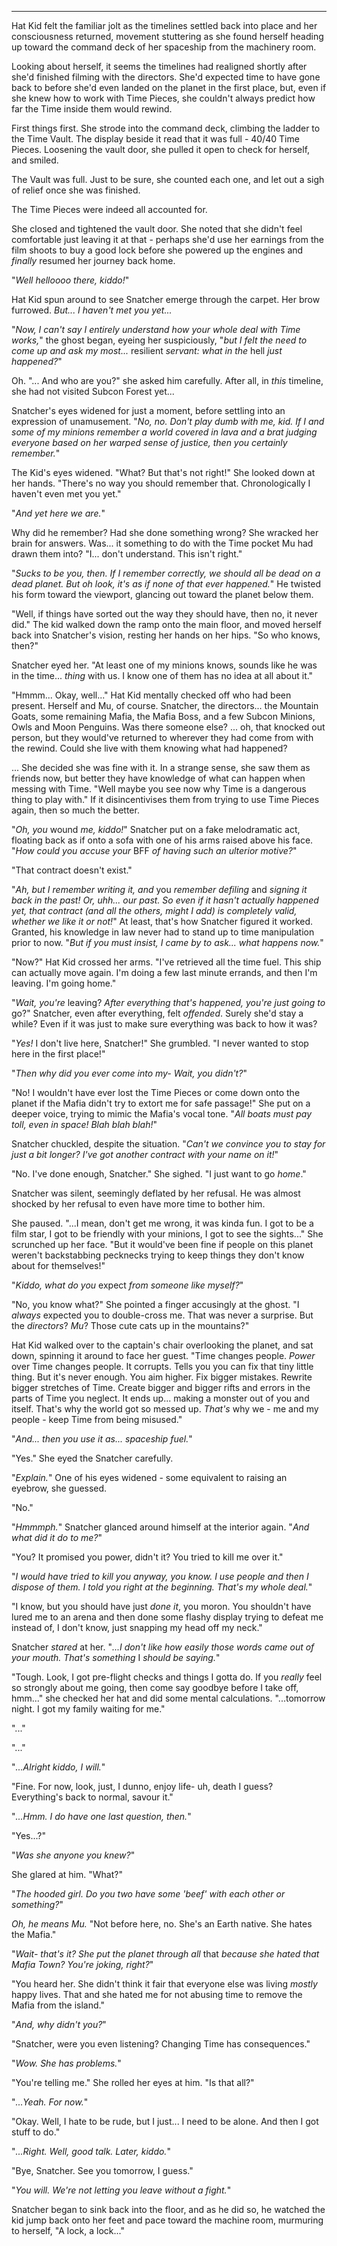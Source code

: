----

Hat Kid felt the familiar jolt as the timelines settled back into place and her consciousness returned, movement stuttering as she found herself heading up toward the command deck of her spaceship from the machinery room.

Looking about herself, it seems the timelines had realigned shortly after she'd finished filming with the directors. She'd expected time to have gone back to before she'd even landed on the planet in the first place, but, even if she knew how to work with Time Pieces, she couldn't always predict how far the Time inside them would rewind.

First things first. She strode into the command deck, climbing the ladder to the Time Vault. The display beside it read that it was full - 40/40 Time Pieces. Loosening the vault door, she pulled it open to check for herself, and smiled.

The Vault was full. Just to be sure, she counted each one, and let out a sigh of relief once she was finished.

The Time Pieces were indeed all accounted for.

She closed and tightened the vault door. She noted that she didn't feel comfortable just leaving it at that - perhaps she'd use her earnings from the film shoots to buy a good lock before she powered up the engines and *finally* resumed her journey back home.

"*Well helloooo there, kiddo!*"

Hat Kid spun around to see Snatcher emerge through the carpet. Her brow furrowed. *But... I haven't met you yet...*

"*Now, I can't say I entirely understand how your whole deal with Time works,*" the ghost began, eyeing her suspiciously, "*but I felt the need to come up and ask my most...* resilient *servant: what in the* hell *just happened?*"

Oh. "... And who are you?" she asked him carefully. After all, in *this* timeline, she had not visited Subcon Forest yet...

Snatcher's eyes widened for just a moment, before settling into an expression of unamusement. "*No, no. Don't play dumb with me, kid. If I and some of my minions remember a world covered in lava and a brat judging everyone based on her warped sense of justice, then you certainly remember.*"

The Kid's eyes widened. "What? But that's not right!" She looked down at her hands. "There's no way you should remember that. Chronologically I haven't even met you yet."

"*And yet here we are.*"

Why did he remember? Had she done something wrong? She wracked her brain for answers. Was... it something to do with the Time pocket Mu had drawn them into? "I... don't understand. This isn't right."

"*Sucks to be you, then. If I remember correctly, we should all be dead on a dead planet. But oh look, it's as if none of that ever happened.*" He twisted his form toward the viewport, glancing out toward the planet below them.

"Well, if things have sorted out the way they should have, then no, it never did." The kid walked down the ramp onto the main floor, and moved herself back into Snatcher's vision, resting her hands on her hips. "So who knows, then?"

Snatcher eyed her. "At least one of my minions knows, sounds like he was in the time... *thing* with us. I know one of them has no idea at all about it."

"Hmmm... Okay, well..." Hat Kid mentally checked off who had been present. Herself and Mu, of course. Snatcher, the directors... the Mountain Goats, some remaining Mafia, the Mafia Boss, and a few Subcon Minions, Owls and Moon Penguins. Was there someone else? ... oh, that knocked out person, but they would've returned to wherever they had come from with the rewind. Could she live with them knowing what had happened?

... She decided she was fine with it. In a strange sense, she saw them as friends now, but better they have knowledge of what can happen when messing with Time. "Well maybe you see now why Time is a dangerous thing to play with." If it disincentivises them from trying to use Time Pieces again, then so much the better.

"*Oh, you* wound *me, kiddo!*" Snatcher put on a fake melodramatic act, floating back as if onto a sofa with one of his arms raised above his face. "*How could you accuse your* BFF *of having such an ulterior motive?*"

"That contract doesn't exist."

"*Ah, but I remember writing it, and* you *remember defiling* and *signing it back in the past! Or, uhh... our past. So even if it hasn't actually happened yet, that contract (and all the others, might I add) is completely valid, whether we like it or not!*" At least, that's how Snatcher figured it worked. Granted, his knowledge in law never had to stand up to time manipulation prior to now. "*But if you must insist, I came by to ask... what happens now.*"

"Now?" Hat Kid crossed her arms. "I've retrieved all the time fuel. This ship can actually move again. I'm doing a few last minute errands, and then I'm leaving. I'm going home."

"*Wait, you're* leaving? *After everything that's happened, you're just going to* go?" Snatcher, even after everything, felt *offended*. Surely she'd stay a while? Even if it was just to make sure everything was back to how it was?

"*Yes!* I don't live here, Snatcher!" She grumbled. "I never wanted to stop here in the first place!"

"*Then why did you ever come into my- Wait, you didn't?*"

"No! I wouldn't have ever lost the Time Pieces or come down onto the planet if the Mafia didn't try to extort me for safe passage!" She put on a deeper voice, trying to mimic the Mafia's vocal tone. "*All boats must pay toll, even in space! Blah blah blah!*"

Snatcher chuckled, despite the situation. "*Can't we convince you to stay for just a bit longer? I've got another contract with your name on it!*"

"No. I've done enough, Snatcher." She sighed. "I just want to go *home*."

Snatcher was silent, seemingly deflated by her refusal. He was almost shocked by her refusal to even have more time to bother him.

She paused. "...I mean, don't get me wrong, it was kinda fun. I got to be a film star, I got to be friendly with your minions, I got to see the sights..." She scrunched up her face. "But it would've been fine if people on this planet weren't backstabbing pecknecks trying to keep things they don't know about for themselves!"

"*Kiddo, what do you* expect *from someone like myself?*"

"No, you know what?" She pointed a finger accusingly at the ghost. "I *always* expected you to double-cross me. That was never a surprise. But the *directors*? *Mu*? Those cute cats up in the mountains?"

Hat Kid walked over to the captain's chair overlooking the planet, and sat down, spinning it around to face her guest. "Time changes people. *Power* over Time changes people. It corrupts. Tells you you can fix that tiny little thing. But it's never enough. You aim higher. Fix bigger mistakes. Rewrite bigger stretches of Time. Create bigger and bigger rifts and errors in the parts of Time you neglect. It ends up... making a monster out of you and itself. That's why the world got so messed up. *That's* why we - me and my people - keep Time from being misused."

"*And... then you use it as... spaceship fuel.*"

"Yes." She eyed the Snatcher carefully.

"*Explain.*" One of his eyes widened - some equivalent to raising an eyebrow, she guessed.

"No."

"*Hmmmph.*" Snatcher glanced around himself at the interior again. "*And what did it do to me?*"

"You? It promised you power, didn't it? You tried to kill me over it."

"*I would have tried to kill you anyway, you know. I use people and then I dispose of them. I told you right at the beginning. That's my whole deal.*"

"I know, but you should have just *done it*, you moron. You shouldn't have lured me to an arena and then done some flashy display trying to defeat me instead of, I don't know, just snapping my head off my neck."

Snatcher *stared* at her. "*...I don't like how easily those words came out of your mouth. That's something* I *should be saying.*"

"Tough. Look, I got pre-flight checks and things I gotta do. If you *really* feel so strongly about me going, then come say goodbye before I take off, hmm..." she checked her hat and did some mental calculations. "...tomorrow night. I got my family waiting for me."

"..."

"..."

"*...Alright kiddo, I will.*"

"Fine. For now, look, just, I dunno, enjoy life- uh, death I guess? Everything's back to normal, savour it."

"*...Hmm. I do have one last question, then.*"

"Yes...?"

"*Was she anyone you knew?*"

She glared at him. "What?"

"*The hooded girl. Do you two have some 'beef' with each other or something?*"

*Oh, he means Mu.* "Not before here, no. She's an Earth native. She hates the Mafia."

"*Wait- that's it? She put the planet through all* that *because she hated that Mafia Town? You're joking, right?*"

"You heard her. She didn't think it fair that everyone else was living *mostly* happy lives. That and she hated me for not abusing time to remove the Mafia from the island."

"*And, why didn't you?*"

"Snatcher, were you even listening? Changing Time has consequences."

"*Wow. She has problems.*"

"You're telling me." She rolled her eyes at him. "Is that all?"

"*...Yeah. For now.*"

"Okay. Well, I hate to be rude, but I just... I need to be alone. And then I got stuff to do."

"*...Right. Well, good talk. Later, kiddo.*"

"Bye, Snatcher. See you tomorrow, I guess."

"*You will. We're not letting you leave without a fight.*"

Snatcher began to sink back into the floor, and as he did so, he watched the kid jump back onto her feet and pace toward the machine room, murmuring to herself, "A lock, a lock..."